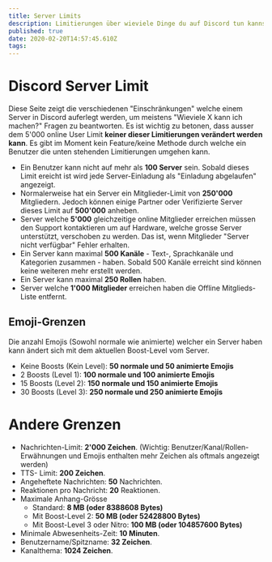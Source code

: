```yaml
---
title: Server Limits
description: Limitierungen über wieviele Dinge du auf Discord tun kannst
published: true
date: 2020-02-20T14:57:45.610Z
tags: 
---
```


# Discord Server Limit
Diese Seite zeigt die verschiedenen "Einschränkungen" welche einem Server in Discord auferlegt werden, um meistens "Wieviele X kann ich machen?" Fragen zu beantworten. Es ist wichtig zu betonen, dass ausser dem 5'000 online User Limit **keiner dieser Limitierungen verändert werden kann**. Es gibt im Moment kein Feature/keine Methode durch welche ein Benutzer die unten stehenden Limitierungen umgehen kann.

- Ein Benutzer kann nicht auf mehr als **100 Server** sein. Sobald dieses Limit ereicht ist wird jede Server-Einladung als "Einladung abgelaufen" angezeigt.
- Normalerweise hat ein Server ein Mitglieder-Limit von **250'000** Mitgliedern. Jedoch können einige Partner oder Verifizierte Server dieses Limit auf **500'000** anheben.
- Server welche **5'000** gleichzeitige online Mitglieder erreichen müssen den Support kontaktieren um auf Hardware, welche grosse Server unterstützt, verschoben zu werden. Das ist, wenn Mitglieder "Server nicht verfügbar" Fehler erhalten.
- Ein Server kann maximal **500 Kanäle** - Text-, Sprachkanäle und Kategorien zusammen - haben. Sobald 500 Kanäle erreicht sind können keine weiteren mehr erstellt werden.
- Ein Server kann maximal **250 Rollen** haben.
- Server welche **1'000 Mitglieder** erreichen haben die Offline Mitglieds-Liste entfernt.

## Emoji-Grenzen
Die anzahl Emojis (Sowohl normale wie animierte) welcher ein Server haben kann ändert sich mit dem aktuellen Boost-Level vom Server.

- Keine Boosts (Kein Level): **50 normale und 50 animierte Emojis**
- 2 Boosts (Level 1): **100 normale und 100 animierte Emojis**
- 15 Boosts (Level 2): **150 normale und 150 animierte Emojis**
- 30 Boosts (Level 3): **250 normale und 250 animierte Emojis**

# Andere Grenzen
- Nachrichten-Limit: **2'000 Zeichen**. (Wichtig: Benutzer/Kanal/Rollen-Erwähnungen und Emojis enthalten mehr Zeichen als oftmals angezeigt werden)
- TTS- Limit: **200 Zeichen**.
- Angeheftete Nachrichten: **50** Nachrichten.
- Reaktionen pro Nachricht: **20** Reaktionen.
- Maximale Anhang-Grösse
  - Standard: **8 MB (oder 8388608 Bytes)**
  - Mit Boost-Level 2: **50 MB (oder 52428800 Bytes)**
  - Mit Boost-Level 3 oder Nitro: **100 MB (oder 104857600 Bytes)**
- Minimale Abwesenheits-Zeit: **10 Minuten**.
- Benutzername/Spitzname: **32 Zeichen**.
- Kanalthema: **1024 Zeichen**.